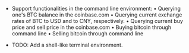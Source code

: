 * Support functionalities in the command line environment:
• Querying one's BTC balance in the coinbase.com
• Querying current exchange rates of BTC to USD and to CNY, respectively.
• Querying current buy price and sell price in the coinbase.com
• Buying bitcoin through command line
• Selling bitcoin through command line

* TODO:
Add a shell-like terminal environment.
